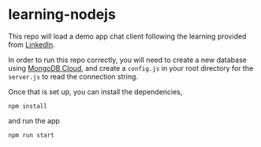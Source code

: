 # learning-nodejs

This repo will load a demo app chat client following the learning provided from [LinkedIn](https://www.linkedin.com/learning/paths/become-a-nodejs-developer).

In order to run this repo correctly, you will need to create a new database using [MongoDB Cloud](https://cloud.mongodb.com/), and create a `config.js` in your root directory for the `server.js` to read the connection string. 

Once that is set up, you can install the dependencies, 

```
npm install
```

and run the app

```
npm run start
```